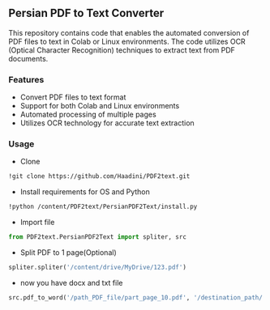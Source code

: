## Persian PDF to Text Converter

This repository contains code that enables the automated conversion of PDF files to text in Colab or Linux environments. The code utilizes OCR (Optical Character Recognition) techniques to extract text from PDF documents.

### Features

- Convert PDF files to text format
- Support for both Colab and Linux environments
- Automated processing of multiple pages
- Utilizes OCR technology for accurate text extraction

### Usage

- Clone
```bash
!git clone https://github.com/Haadini/PDF2text.git
```
- Install requirements for OS and Python
```bash
!python /content/PDF2text/PersianPDF2Text/install.py
```
- Import file
```python
from PDF2text.PersianPDF2Text import spliter, src
```
- Split PDF to 1 page(Optional)
```python
spliter.spliter('/content/drive/MyDrive/123.pdf')
```
- now you have docx and txt file
```python
src.pdf_to_word('/path_PDF_file/part_page_10.pdf', '/destination_path/')
```
